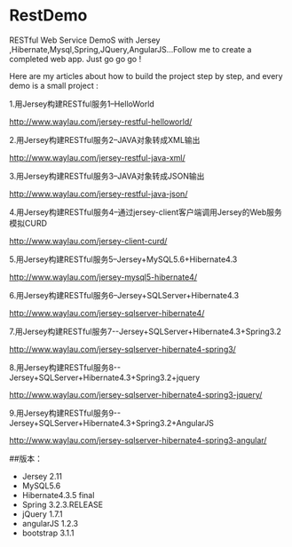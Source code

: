 RestDemo
========

 RESTful Web Service DemoS  with Jersey ,Hibernate,Mysql,Spring,JQuery,AngularJS...Follow me to create a completed web app. Just go go go !
 
 Here are my articles about how to build the project step by step, and every demo is a small project :
 
 1.用Jersey构建RESTful服务1–HelloWorld
 
 http://www.waylau.com/jersey-restful-helloworld/
 
 2.用Jersey构建RESTful服务2–JAVA对象转成XML输出
 
 http://www.waylau.com/jersey-restful-java-xml/
 
 3.用Jersey构建RESTful服务3–JAVA对象转成JSON输出
 
 http://www.waylau.com/jersey-restful-java-json/
 
 4.用Jersey构建RESTful服务4–通过jersey-client客户端调用Jersey的Web服务模拟CURD
 
  http://www.waylau.com/jersey-client-curd/

 5.用Jersey构建RESTful服务5–Jersey+MySQL5.6+Hibernate4.3
 
  http://www.waylau.com/jersey-mysql5-hibernate4/
 
 6.用Jersey构建RESTful服务6–Jersey+SQLServer+Hibernate4.3
 
  http://www.waylau.com/jersey-sqlserver-hibernate4/
  
 7.用Jersey构建RESTful服务7--Jersey+SQLServer+Hibernate4.3+Spring3.2
 
  http://www.waylau.com/jersey-sqlserver-hibernate4-spring3/
 
 8.用Jersey构建RESTful服务8--Jersey+SQLServer+Hibernate4.3+Spring3.2+jquery

  http://www.waylau.com/jersey-sqlserver-hibernate4-spring3-jquery/
  
 9.用Jersey构建RESTful服务9--Jersey+SQLServer+Hibernate4.3+Spring3.2+AngularJS

  http://www.waylau.com/jersey-sqlserver-hibernate4-spring3-angular/

##版本：
  
* Jersey 2.11
* MySQL5.6
* Hibernate4.3.5 final
* Spring 3.2.3.RELEASE
* jQuery 1.7.1 
* angularJS 1.2.3
* bootstrap 3.1.1
 
